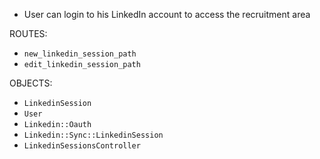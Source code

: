 - User can login to his LinkedIn account to access the recruitment area

ROUTES:
- `new_linkedin_session_path`
- `edit_linkedin_session_path`

OBJECTS: 
- `LinkedinSession`
- `User`
- `Linkedin::Oauth`
- `Linkedin::Sync::LinkedinSession`
- `LinkedinSessionsController`
